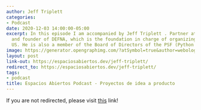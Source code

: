 ```yaml
---
author: Jeff Triplett
categories:
- Podcast
date: 2020-12-03 14:00:00-05:00
excerpt: In this episode I am accompanied by Jeff Triplett . Partner at Revsys . President
  and founder of DEFNA, which is the foundation in charge of organizing the DjangoCon
  US. He is also a member of the Board of Directors of the PSF (Python Software Foundation).
image: https://generator.opengraphimg.com/?atSymbol=true&author=webology&authorSize=text-2xl&style=modern&tags=podcast&title=Espacios+Abiertos+Podcast+-+Proyectos+de+idea+a+producto
layout: post
link-out: https://espaciosabiertos.dev/jeff-triplett/
redirect_to: https://espaciosabiertos.dev/jeff-triplett/
tags:
- podcast
title: Espacios Abiertos Podcast - Proyectos de idea a producto
---
```


<script type="text/javascript">
window.location.href = "{{ page.link-out }}";
</script>

If you are not redirected, please visit <a href="{{ post.link-out }}">this</a> link!